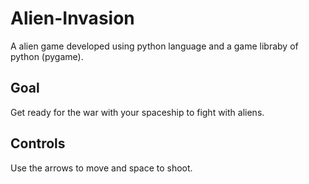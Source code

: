 # Alien-Invasion
A alien game developed using python language and a game libraby of python (pygame).

## Goal
Get ready for the war with your spaceship to fight with aliens.

## Controls

Use the arrows to move and space to shoot.
